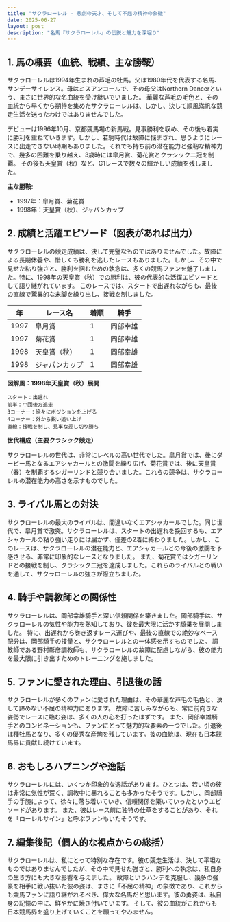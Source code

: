 ```yaml
---
title: "サクラローレル - 悲劇の天才、そして不屈の精神の象徴"
date: 2025-06-27
layout: post
description: "名馬『サクラローレル』の伝説と魅力を深堀り"
---
```


## 1. 馬の概要（血統、戦績、主な勝鞍）

サクラローレルは1994年生まれの芦毛の牡馬。父は1980年代を代表する名馬、サンデーサイレンス。母はミスアンコールで、その母父はNorthern Dancerという、まさに世界的な名血統を受け継いでいました。  華麗な芦毛の毛色と、その血統から早くから期待を集めたサクラローレルは、しかし、決して順風満帆な競走生活を送ったわけではありませんでした。

デビューは1996年10月、京都競馬場の新馬戦。見事勝利を収め、その後も着実に勝利を重ねていきます。しかし、若駒時代は故障に悩まされ、思うようにレースに出走できない時期もありました。それでも持ち前の潜在能力と強靭な精神力で、幾多の困難を乗り越え、3歳時には皐月賞、菊花賞とクラシック二冠を制覇。  その後も天皇賞（秋）など、G1レースで数々の輝かしい成績を残しました。

**主な勝鞍:**

* 1997年：皐月賞、菊花賞
* 1998年：天皇賞（秋）、ジャパンカップ


## 2. 成績と活躍エピソード（図表があれば出力）

サクラローレルの競走成績は、決して完璧なものではありませんでした。故障による長期休養や、惜しくも勝利を逃したレースもありました。しかし、その中で見せた粘り強さと、勝利を掴むための執念は、多くの競馬ファンを魅了しました。特に、1998年の天皇賞（秋）での勝利は、彼の代表的な活躍エピソードとして語り継がれています。  このレースでは、スタートで出遅れながらも、最後の直線で驚異的な末脚を繰り出し、接戦を制しました。


| 年 | レース名        | 着順 | 騎手     |
|---|-----------------|-----|-----------|
| 1997 | 皐月賞          | 1   | 岡部幸雄 |
| 1997 | 菊花賞          | 1   | 岡部幸雄 |
| 1998 | 天皇賞（秋）    | 1   | 岡部幸雄 |
| 1998 | ジャパンカップ  | 1   | 岡部幸雄 |


**図解風：1998年天皇賞（秋）展開**

```
スタート：出遅れ
前半：中団後方追走
3コーナー：徐々にポジションを上げる
4コーナー：外から鋭い追い上げ
直線：接戦を制し、見事な差し切り勝ち
```

**世代構成（主要クラシック競走）**

サクラローレルの世代は、非常にレベルの高い世代でした。皐月賞では、後にダービー馬となるエアシャカールとの激闘を繰り広げ、菊花賞では、後に天皇賞（春）を制覇するシガーリンドと競り合いました。これらの競争は、サクラローレルの潜在能力の高さを示すものでした。


## 3. ライバル馬との対決

サクラローレルの最大のライバルは、間違いなくエアシャカールでした。同じ世代で、皐月賞で激突。サクラローレルは、スタートの出遅れを挽回するも、エアシャカールの粘り強い走りには届かず、僅差の2着に終わりました。しかし、このレースは、サクラローレルの潜在能力と、エアシャカールとの今後の激闘を予感させる、非常に印象的なレースとなりました。  また、菊花賞ではシガーリンドとの接戦を制し、クラシック二冠を達成しました。これらのライバルとの戦いを通して、サクラローレルの強さが際立ちました。


## 4. 騎手や調教師との関係性

サクラローレルは、岡部幸雄騎手と深い信頼関係を築きました。岡部騎手は、サクラローレルの気性や能力を熟知しており、彼を最大限に活かす騎乗を展開しました。  特に、出遅れから巻き返すレース運びや、最後の直線での絶妙なペース配分は、岡部騎手の技量と、サクラローレルとの一体感を示すものでした。  調教師である野村彰彦調教師も、サクラローレルの故障に配慮しながら、彼の能力を最大限に引き出すためのトレーニングを施しました。


## 5. ファンに愛された理由、引退後の話

サクラローレルが多くのファンに愛された理由は、その華麗な芦毛の毛色と、決して諦めない不屈の精神力にあります。  故障に苦しみながらも、常に前向きな姿勢でレースに臨む姿は、多くの人の心を打ったはずです。  また、岡部幸雄騎手とのコンビネーションも、ファンにとって魅力的な要素の一つでした。引退後は種牡馬となり、多くの優秀な産駒を残しています。彼の血統は、現在も日本競馬界に貢献し続けています。


## 6. おもしろハプニングや逸話

サクラローレルには、いくつか印象的な逸話があります。ひとつは、若い頃の彼は非常に気性が荒く、調教中に暴れることも多かったそうです。しかし、岡部騎手の手腕によって、徐々に落ち着いていき、信頼関係を築いていったというエピソードがあります。  また、彼はレース前に独特の仕草をすることがあり、それを「ローレルサイン」と呼ぶファンもいたそうです。


## 7. 編集後記（個人的な視点からの総括）

サクラローレルは、私にとって特別な存在です。彼の競走生活は、決して平坦なものではありませんでしたが、その中で見せた強さと、勝利への執念は、私自身の生き方にも大きな影響を与えました。  故障というハンデを克服し、幾多の強豪を相手に戦い抜いた彼の姿は、まさに「不屈の精神」の象徴であり、これからも競馬ファンに語り継がれるべき、偉大な名馬だと思います。彼の勇姿は、私自身の記憶の中に、鮮やかに焼き付いています。  そして、彼の血統がこれからも日本競馬界を盛り上げていくことを願ってやみません。
